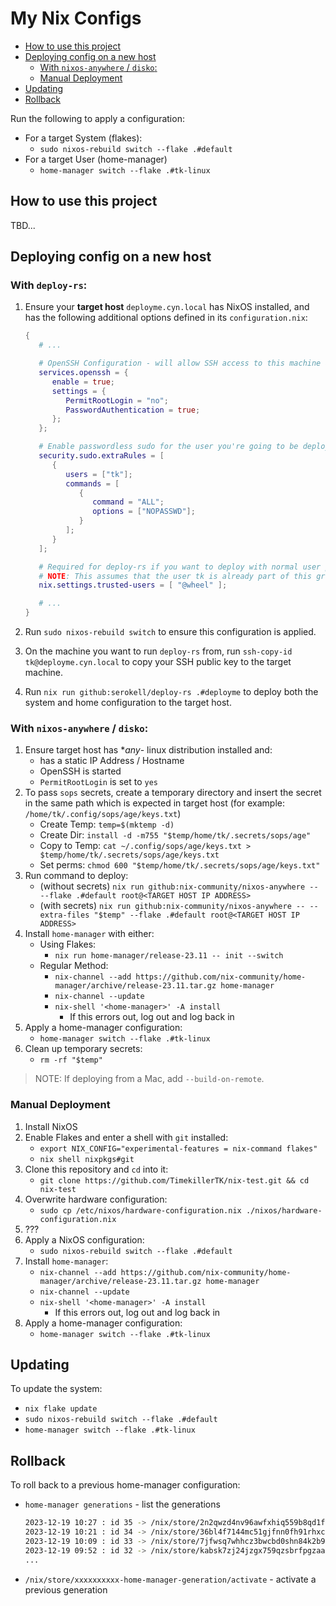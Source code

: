 # My Nix Configs <!-- omit in toc -->

- [How to use this project](#how-to-use-this-project)
- [Deploying config on a new host](#deploying-config-on-a-new-host)
  - [With `nixos-anywhere` / `disko`:](#with-nixos-anywhere--disko)
  - [Manual Deployment](#manual-deployment)
- [Updating](#updating)
- [Rollback](#rollback)

Run the following to apply a configuration:

- For a target System (flakes):
  - `sudo nixos-rebuild switch --flake .#default`
- For a target User (home-manager)
  - `home-manager switch --flake .#tk-linux`

## How to use this project

TBD...

## Deploying config on a new host


### With `deploy-rs`:

1. Ensure your **target host** `deployme.cyn.local` has NixOS installed, and has the following additional options defined in its `configuration.nix`:

   ```nix
   {
      # ...

      # OpenSSH Configuration - will allow SSH access to this machine and allow password auth (temporary!)
      services.openssh = {
         enable = true;
         settings = {
            PermitRootLogin = "no";
            PasswordAuthentication = true;
         };
      };

      # Enable passwordless sudo for the user you're going to be deploying with
      security.sudo.extraRules = [
         {
            users = ["tk"];
            commands = [
               {
                  command = "ALL";
                  options = ["NOPASSWD"];
               }
            ];
         }
      ];

      # Required for deploy-rs if you want to deploy with normal user part of wheel instead of root
      # NOTE: This assumes that the user tk is already part of this group in users.users.tk via extraGroups
      nix.settings.trusted-users = [ "@wheel" ];

      # ...
   }
   ```

2. Run `sudo nixos-rebuild switch` to ensure this configuration is applied.
3. On the machine you want to run `deploy-rs` from, run `ssh-copy-id tk@deployme.cyn.local` to copy your SSH public key to the target machine.
4. Run `nix run github:serokell/deploy-rs .#deployme` to deploy both the system and home configuration to the target host.


### With `nixos-anywhere` / `disko`:

1. Ensure target host has **any*- linux distribution installed and:
   - has a static IP Address / Hostname
   - OpenSSH is started
   - `PermitRootLogin` is set to `yes`
2. To pass `sops` secrets, create a temporary directory and insert the secret in the same path which is expected in target host (for example: `/home/tk/.config/sops/age/keys.txt`)
   - Create Temp: `temp=$(mktemp -d)`
   - Create Dir: `install -d -m755 "$temp/home/tk/.secrets/sops/age"`
   - Copy to Temp: `cat ~/.config/sops/age/keys.txt > $temp/home/tk/.secrets/sops/age/keys.txt`
   - Set perms: `chmod 600 "$temp/home/tk/.secrets/sops/age/keys.txt"`
3. Run command to deploy:
   - (without secrets) `nix run github:nix-community/nixos-anywhere -- --flake .#default root@<TARGET HOST IP ADDRESS>`
   - (with secrets) `nix run github:nix-community/nixos-anywhere -- --extra-files "$temp" --flake .#default root@<TARGET HOST IP ADDRESS>`
4. Install `home-manager` with either:
   - Using Flakes:
     - `nix run home-manager/release-23.11 -- init --switch`
   - Regular Method:
     - `nix-channel --add https://github.com/nix-community/home-manager/archive/release-23.11.tar.gz home-manager`
     - `nix-channel --update`
     - `nix-shell '<home-manager>' -A install`
       - If this errors out, log out and log back in
5. Apply a home-manager configuration:
   - `home-manager switch --flake .#tk-linux`
6. Clean up temporary secrets:
   - `rm -rf "$temp"`

> NOTE: If deploying from a Mac, add `--build-on-remote`.

### Manual Deployment

1. Install NixOS
2. Enable Flakes and enter a shell with `git` installed:
   - `export NIX_CONFIG="experimental-features = nix-command flakes"`
   - `nix shell nixpkgs#git`
3. Clone this repository and `cd` into it:
   - `git clone https://github.com/TimekillerTK/nix-test.git && cd nix-test`
4. Overwrite hardware configuration:
   - `sudo cp /etc/nixos/hardware-configuration.nix ./nixos/hardware-configuration.nix`
5. ???
6. Apply a NixOS configuration:
   - `sudo nixos-rebuild switch --flake .#default`
7. Install `home-manager`:
   - `nix-channel --add https://github.com/nix-community/home-manager/archive/release-23.11.tar.gz home-manager`
   - `nix-channel --update`
   - `nix-shell '<home-manager>' -A install`
     - If this errors out, log out and log back in
8. Apply a home-manager configuration:
   - `home-manager switch --flake .#tk-linux`

## Updating

To update the system:

- `nix flake update`
- `sudo nixos-rebuild switch --flake .#default`
- `home-manager switch --flake .#tk-linux`

## Rollback

To roll back to a previous home-manager configuration:

- `home-manager generations` - list the generations

   ```sh
   2023-12-19 10:27 : id 35 -> /nix/store/2n2qwzd4nv96awfxhiq559b8qd1fy64i-home-manager-generation
   2023-12-19 10:21 : id 34 -> /nix/store/36bl4f7144mc51gjfnn0fh91rhxcclmm-home-manager-generation
   2023-12-19 10:09 : id 33 -> /nix/store/7jfwsq7whhcz3bwcbd0shn84k2b9hm4p-home-manager-generation
   2023-12-19 09:52 : id 32 -> /nix/store/kabsk7zj24jzgx759qzsbrfpgzaam2jn-home-manager-generation
   ...
   ```

- `/nix/store/xxxxxxxxxx-home-manager-generation/activate` - activate a previous generation
